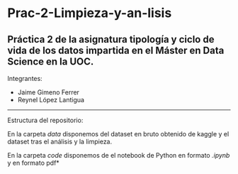 # Prac-2-Limpieza-y-an-lisis
Práctica 2 de la asignatura tipología y ciclo de vida de los datos impartida en el Máster en Data Science en la UOC.
---
Integrantes:

- Jaime Gimeno Ferrer
- Reynel López Lantigua
---

Estructura del repositorio:

En la carpeta *data* disponemos del dataset en bruto obtenido de kaggle y el dataset tras el análisis y la limpieza.

En la carpeta *code* disponemos de el notebook de Python en formato *.ipynb* y en formato pdf*
